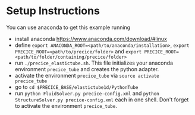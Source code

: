 # Setup Instructions

You can use anaconda to get this example running

* install anaconda https://www.anaconda.com/download/#linux
* define ```export ANACONDA_ROOT=<path/to/anaconda/installation>```, ```export PRECICE_ROOT=<path/to/precice/folder>``` and ```export PRECICE_ROOT=<path/to/folder/containing/precice/folder>```
* run ```./precice_elastictube.sh```. This file initializes your anaconda environment ```precice_tube``` and creates the python adapter.
* activate the environment ```precice_tube``` via ```source activate precice_tube```
* go to ```cd $PRECICE_BASE/elastictube1d/PythonTube```
* run ```python FluidSolver.py precice-config.xml``` and ```python StructureSolver.py precice-config.xml``` each in one shell. Don't forget to activate the environment ```precice_tube```.
